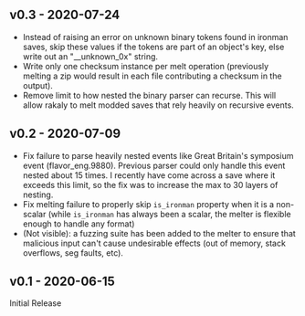 ## v0.3 - 2020-07-24

- Instead of raising an error on unknown binary tokens found in ironman saves,
  skip these values if the tokens are part of an object's key, else write out
  an "__unknown_0x" string.
- Write only one checksum instance per melt operation (previously melting a
  zip would result in each file contributing a checksum in the output).
- Remove limit to how nested the binary parser can recurse. This will allow
  rakaly to melt modded saves that rely heavily on recursive events.

## v0.2 - 2020-07-09

- Fix failure to parse heavily nested events like Great Britain's symposium event (flavor_eng.9880). Previous parser could only handle this event nested about 15 times. I recently have come across a save where it exceeds this limit, so the fix was to increase the max to 30 layers of nesting.
- Fix melting failure to properly skip `is_ironman` property when it is a non-scalar (while `is_ironman` has always been a scalar, the melter is flexible enough to handle any format)
- (Not visible): a fuzzing suite has been added to the melter to ensure that malicious input can't cause undesirable effects (out of memory, stack overflows, seg faults, etc).

## v0.1 - 2020-06-15

Initial Release
